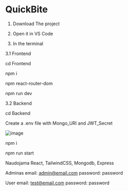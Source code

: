 # QuickBite

1. Download The project

2. Open it in VS Code

3. In the terminal
   
  3.1 Frontend
  
   cd Frontend
   
   npm i
   
   npm react-router-dom
   
   npm run dev
   
   3.2 Backend
   
   cd Backend
   
   Create a .env file with Mongo_URI and JWT_Secret

   ![image](https://github.com/Purple-Snake/Food-ordering-application/assets/120168034/b735908e-1617-4867-945f-65dd8dde8fe1)

   
   npm i
   
   npm run start

Naudojama React, TailwindCSS, Mongodb, Express 

Adminas
email: admin@email.com
password: password

User
email: test@email.com
password: password
